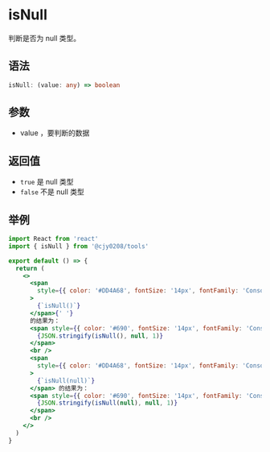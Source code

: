 # isNull

判断是否为 null 类型。

## 语法

```ts
isNull: (value: any) => boolean
```

## 参数

- value ，要判断的数据

## 返回值

- `true` 是 null 类型
- `false` 不是 null 类型

## 举例

```jsx
import React from 'react'
import { isNull } from '@cjy0208/tools'

export default () => {
  return (
    <>
      <span
        style={{ color: '#DD4A68', fontSize: '14px', fontFamily: 'Consolas' }}
      >
        {`isNull()`}
      </span>{' '}
      的结果为：
      <span style={{ color: '#690', fontSize: '14px', fontFamily: 'Consolas' }}>
        {JSON.stringify(isNull(), null, 1)}
      </span>
      <br />
      <span
        style={{ color: '#DD4A68', fontSize: '14px', fontFamily: 'Consolas' }}
      >
        {`isNull(null)`}
      </span> 的结果为：
      <span style={{ color: '#690', fontSize: '14px', fontFamily: 'Consolas' }}>
        {JSON.stringify(isNull(null), null, 1)}
      </span>
      <br />
    </>
  )
}
```
